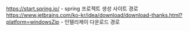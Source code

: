 ##
https://start.spring.io/ - spring 프로젝트 생성 사이트 경로
https://www.jetbrains.com/ko-kr/idea/download/download-thanks.html?platform=windowsZip - 인텔리제이 다운로드 경로




##